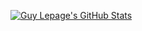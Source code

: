 [![Guy Lepage's GitHub Stats](https://github-readme-stats-guylepage3.vercel.app/api?username=guylepage3&show_icons=false&bg_color=ffffff&title_color=000000&icon_color=000000&text_color=000000&=true&count_private=true&include_all_commits=true&hide=contribs&custom_title=GitHub%20Stats&ring_color=000000&card_width=290)](https://github.com/guylepage3/github-readme-stats)
